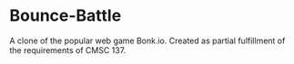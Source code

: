 # Bounce-Battle
A clone of the popular web game Bonk.io. Created as partial fulfillment of the requirements of CMSC 137.
